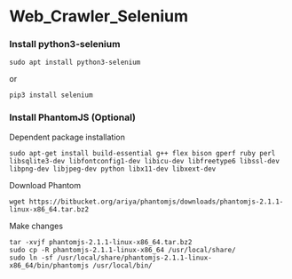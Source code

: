 # Web_Crawler_Selenium

<h3> Install python3-selenium </h3> 

```
sudo apt install python3-selenium 
```
or 
```
pip3 install selenium
```
<h3> Install PhantomJS (Optional)</h3>

Dependent package installation

```
sudo apt-get install build-essential g++ flex bison gperf ruby perl libsqlite3-dev libfontconfig1-dev libicu-dev libfreetype6 libssl-dev libpng-dev libjpeg-dev python libx11-dev libxext-dev
```
Download Phantom
```
wget https://bitbucket.org/ariya/phantomjs/downloads/phantomjs-2.1.1-linux-x86_64.tar.bz2
```
Make changes
```
tar -xvjf phantomjs-2.1.1-linux-x86_64.tar.bz2 
sudo cp -R phantomjs-2.1.1-linux-x86_64 /usr/local/share/ 
sudo ln -sf /usr/local/share/phantomjs-2.1.1-linux-x86_64/bin/phantomjs /usr/local/bin/
```
